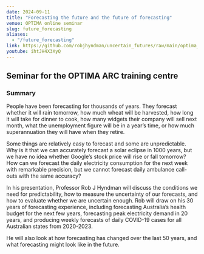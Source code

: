 ```yaml
---
date: 2024-09-11
title: "Forecasting the future and the future of forecasting"
venue: OPTIMA online seminar
slug: future_forecasting
aliases:
  - "/future_forecasting"
link: https://github.com/robjhyndman/uncertain_futures/raw/main/optima_forecasting.pdf
youtube: ihtJH4X3XyQ
---
```


## Seminar for the OPTIMA ARC training centre

### Summary

People have been forecasting for thousands of years. They forecast whether it will rain tomorrow, how much wheat will be harvested, how long it will take for dinner to cook, how many widgets their company will sell next month, what the unemployment figure will be in a year’s time, or how much superannuation they will have when they retire.

Some things are relatively easy to forecast and some are unpredictable. Why is it that we can accurately forecast a solar eclipse in 1000 years, but we have no idea whether Google’s stock price will rise or fall tomorrow? How can we forecast the daily electricity consumption for the next week with remarkable precision, but we cannot forecast daily ambulance call-outs with the same accuracy?

In his presentation, Professor Rob J Hyndman will discuss the conditions we need for predictability, how to measure the uncertainty of our forecasts, and how to evaluate whether we are uncertain enough. Rob will draw on his 30 years of forecasting experience, including forecasting Australia’s health budget for the next few years, forecasting peak electricity demand in 20 years, and producing weekly forecasts of daily COVID-19 cases for all Australian states from 2020-2023.

He will also look at how forecasting has changed over the last 50 years, and what forecasting might look like in the future.

